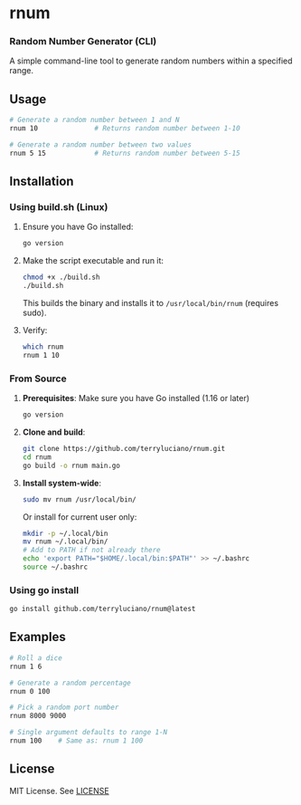 # rnum

### Random Number Generator (CLI)

A simple command-line tool to generate random numbers within a specified range.

## Usage

```bash
# Generate a random number between 1 and N
rnum 10              # Returns random number between 1-10

# Generate a random number between two values
rnum 5 15            # Returns random number between 5-15
```

## Installation

### Using build.sh (Linux)

1. Ensure you have Go installed:

    ```bash
    go version
    ```

2. Make the script executable and run it:

    ```bash
    chmod +x ./build.sh
    ./build.sh
    ```

    This builds the binary and installs it to `/usr/local/bin/rnum` (requires sudo).

3. Verify:
    ```bash
    which rnum
    rnum 1 10
    ```

### From Source

1. **Prerequisites**: Make sure you have Go installed (1.16 or later)

    ```bash
    go version
    ```

2. **Clone and build**:

    ```bash
    git clone https://github.com/terryluciano/rnum.git
    cd rnum
    go build -o rnum main.go
    ```

3. **Install system-wide**:

    ```bash
    sudo mv rnum /usr/local/bin/
    ```

    Or install for current user only:

    ```bash
    mkdir -p ~/.local/bin
    mv rnum ~/.local/bin/
    # Add to PATH if not already there
    echo 'export PATH="$HOME/.local/bin:$PATH"' >> ~/.bashrc
    source ~/.bashrc
    ```

### Using go install

```bash
go install github.com/terryluciano/rnum@latest
```

## Examples

```bash
# Roll a dice
rnum 1 6

# Generate a random percentage
rnum 0 100

# Pick a random port number
rnum 8000 9000

# Single argument defaults to range 1-N
rnum 100    # Same as: rnum 1 100
```

## License

MIT License. See [LICENSE](LICENSE)
